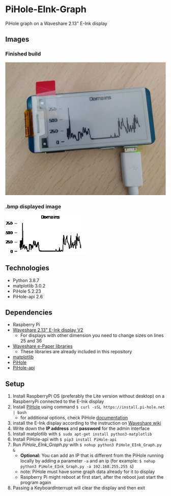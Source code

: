 # PiHole-EInk-Graph
PiHole graph on a Waveshare 2.13" E-Ink display

## Images
### Finished build
![](demo_images/RaspberryPi_finished.jpg)

### .bmp displayed image
![](demo_images/example_image.bmp)

## Technologies
* Python 3.8.7
* matplotlib 3.0.2
* PiHole 5.2.23
* PiHole-api 2.6

## Dependencies
* Raspberry Pi 
* [Waveshare 2.13" E-Ink display V2](https://www.waveshare.com/2.13inch-e-paper-hat.htm)
    * For displays with other dimension you need to change sizes on lines 25 and 36
* [Waveshare e-Paper libraries](https://github.com/waveshare/e-Paper)
    * These libraries are already included in this repository
* [matplotlib](https://matplotlib.org/) 
* [PiHole](https://pi-hole.net/) 
* [PiHole-api](https://pypi.org/project/PiHole-api/)

## Setup
1. Install RaspberryPi OS (preferably the Lite version without desktop) on a RaspberryPi connected to the E-Ink display
2. Install [PiHole](https://pi-hole.net/) using command `$ curl -sSL https://install.pi-hole.net | bash`
    * for additional options, check PiHole [documentation](https://github.com/pi-hole/pi-hole/#one-step-automated-install)
3. install the E-Ink display according to the instruction on [Waveshare wiki](https://www.waveshare.com/wiki/2.13inch_e-Paper_HAT)
4. Write down the **IP address** and **password** for the admin interface
5. Install matplotlib with `$ sudo apt-get install python3-matplotlib`
6. Install PiHole-api with `$ pip3 install PiHole-api`
7. Run *PiHole_EInk_Graph.py* with `$ nohup python3 PiHole_EInk_Graph.py &`
    * **Optional:** You can add an IP that is different from the PiHole running locally by adding a parameter `-a` and an ip (for example: `$ nohup python3 PiHole_EInk_Graph.py -a 192.168.255.255 &`)
    * note: PiHole must have some graph data already for it to display
    * Raspberry Pi might reboot at first start, after the reboot just start the program again
8. Passing a KeyboardInterrupt will clear the display and then exit